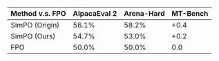 | Method v.s. FPO | AlpacaEval 2 | Arena-Hard | MT-Bench |
| --- | --- | --- | --- |
| SimPO (Origin) | 56.1% | 58.2% | +0.4 |
| SimPO (Ours) | 54.7% | 53.0% | +0.2 |
| FPO | 50.0% | 50.0% | 0.0 |
